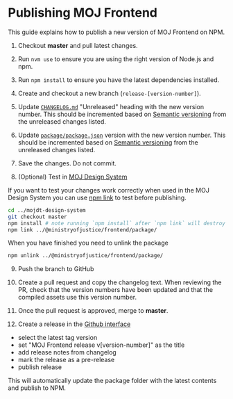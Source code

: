 # Publishing MOJ Frontend

This guide explains how to publish a new version of MOJ Frontend on NPM.

1. Checkout **master** and pull latest changes.

2. Run `nvm use` to ensure you are using the right version of Node.js and npm.

3. Run `npm install` to ensure you have the latest dependencies installed.

4. Create and checkout a new branch (`release-[version-number]`).

5. Update [`CHANGELOG.md`](../../CHANGELOG.md) "Unreleased" heading with the new version number.
   This should be incremented based on [Semantic versioning](https://semver.org/) from the unreleased changes listed.

6. Update [`package/package.json`](../../package/package.json) version with the new version number.
This should be incremented based on [Semantic versioning](https://semver.org/) from the unreleased changes listed.

7. Save the changes. Do not commit.

8. (Optional) Test in [MOJ Design System](git@github.com:ministryofjustice/moj-design-system.git)

  If you want to test your changes work correctly when used in the MOJ Design System you can use [npm link](https://docs.npmjs.com/cli/link) to test before publishing.

  ```bash
  cd ../mojdt-design-system
  git checkout master
  npm install # note running `npm install` after `npm link` will destroy the link.
  npm link ../@ministryofjustice/frontend/package/
  ```

  When you have finished you need to unlink the package

  ```bash
  npm unlink ../@ministryofjustice/frontend/package/
  ```

9. Push the branch to GitHub

10. Create a pull request and copy the changelog text.
   When reviewing the PR, check that the version numbers have been updated and that the compiled assets use this version number.

11. Once the pull request is approved, merge to **master**.

12. Create a release in the [Github interface](https://github.com/ministryofjustice/moj-frontend/releases/new)
  - select the latest tag version
  - set "MOJ Frontend release v[version-number]" as the title
  - add release notes from changelog
  - mark the release as a pre-release
  - publish release

This will automatically update the package folder with the latest contents and publish to NPM.